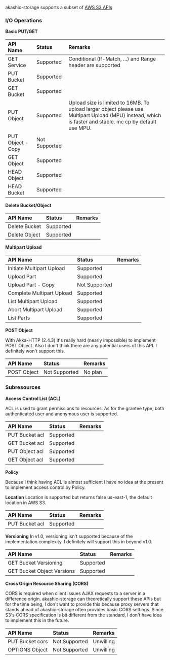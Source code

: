 akashic-storage supports a subset of [AWS S3 APIs](http://docs.aws.amazon.com/ja_jp/AmazonS3/latest/API/APIRest.html)

### I/O Operations

**Basic PUT/GET**

| API Name | Status | Remarks |
|:--|:--|:--|
| GET Service | Supported | Conditional (If-Match, ...) and Range header are supported |
| PUT Bucket | Supported | |
| GET Bucket | Supported | |
| PUT Object | Supported | Upload size is limited to 16MB. To upload larger object please use Multipart Upload (MPU) instead, which is faster and stable. mc cp by default use MPU. |
| PUT Object - Copy | Not Supported | |
| GET Object | Supported | |
| HEAD Object | Supported | |
| HEAD Bucket | Supported | |


**Delete Bucket/Object**

| API Name | Status | Remarks |
|:--|:--|:--|
| Delete Bucket | Supported | |
| Delete Object | Supported | |

**Multipart Upload**

| API Name | Status | Remarks |
|:--|:--|:--|
| Initiate Multipart Upload | Supported | |
| Upload Part | Supported | |
| Upload Part - Copy | Not Supported | |
| Complete Multipart Upload | Supported | |
| List Multipart Upload | Supported | |
| Abort Multipart Upload | Supported | |
| List Parts | Supported | |

**POST Object**

With Akka-HTTP (2.4.3) it's really hard (nearly impossible) to implement POST Object.
Also I don't think there are any potential users of this API.
I definitely won't support this.

| API Name | Status | Remarks |
|:--|:--|:--|
| POST Object | Not Supported | No plan |

### Subresources

**Access Control List (ACL)**

ACL is used to grant permissions to resources.
As for the grantee type, both authenticated user and anonymous user
is supported.

| API Name | Status | Remarks |
|:--|:--|:--|
| PUT Bucket acl | Supported | |
| GET Bucket acl | Supported | |
| PUT Object acl | Supported | |
| GET Object acl | Supported | |

**Policy**

Because I think having ACL is almost sufficient
I have no idea at the present to implement access control by Policy.

**Location**
Location is supported but returns false us-east-1, the default location in AWS S3.

| API Name | Status | Remarks |
|:--|:--|:--|
| PUT Bucket acl | Supported | |

**Versioning**
In v1.0, versioning isn't supported because of the implementation complexity.
I definitely will support this in beyond v1.0.

| API Name | Status | Remarks |
|:--|:--|:--|
| GET Bucket Versioning | Supported | |
| GET Bucket Object Versions | Supported | |

**Cross Origin Resource Sharing (CORS)**

CORS is required when client issues AJAX requests to a server in a difference origin.
akashic-storage can theoretically support these APIs but
for the time being, I don't want to provide this because
proxy servers that stands ahead of akashic-storage often provides basic CORS settings.
Since S3's CORS specification is bit different from the standard, I don't have idea to
implement this in the future.

| API Name | Status | Remarks |
|:--|:--|:--|
| PUT Bucket cors | Not Supported | Unwilling |
| OPTIONS Object | Not Supported | Unwilling |





